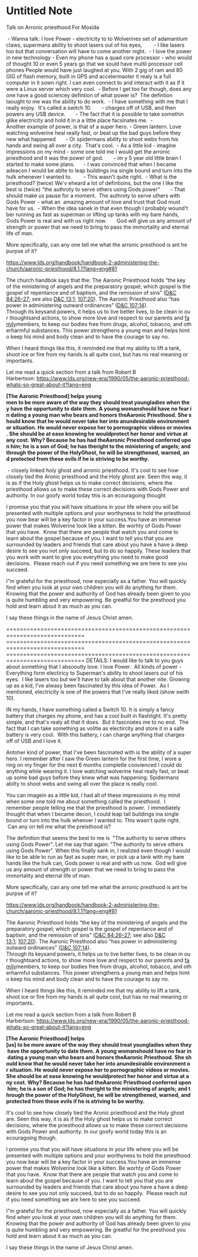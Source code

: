 # Untitled Note

Talk on Arronic priesthood For Mosida

 - Wanna talk: I love Power - electricity to to Wolverines set of adamantium claws, supermans ability to shoot lasers out of his eyes, 
      - I like lasers too but that conversation will have to come another night.
 - I love the power in new technology - Even my phone has a quad core processor - who would of thought 10 or even 5 years go that we sould have multil processor cell phones People would have just laughed at you. With 2 gig of ram and 80 GIG of flash memory, built in GPS and accelermaoter it realy is a full computer in it sown right. I can even connect to and interact with it as if it were a Linux server which very cool.
 - Before I get too far though, does any one have a good sciencey defintion of what power is?  The defintion taought to me was the ability to do work.
 - I have something with me that I really enjoy.  It's called a switch 10.
      - charges off of USB, and then powers any USB device.
      - The fact that it is possible to take somethin glike electricity and hold it in a a little place facsinates me.
 - Another example of power, is that of a super hero. - Green lantern. Love watching wolverine heal really fast, or beat up the bad guys before they new what happened
      - Or spidermans ability to shoot webs from his hands and swing all over a city.  That's cool.
 - As a little kid - imagine impressions on my mind - some one told me I would get the arronic priesthood and it was the power of god.
      - im y 5 year old little brain I started to make some plans.
     - I was convinced that when I became adeacon I would be ablte to leap buildings ina single bound and turn into the hulk whenever I wanted to.  
     - This wasn't quite right.
 - What is the priesthood? (twice) We'v eheard a lot of defintioins, but the one I like the best is (twice) "the authroty to serve others using Gods power" 
     - That should make us pause for a moment.  The authroty to serve uthers with Gods Power - what an  amazing amount of love and trust that God must have for us.
 - When the idea sanek in that even though I probably wound't ber running as fast as superman or lifting up tanks with my bare hands, Gods Power is real and with us right now.
      God will give us any amount of strength or power that we need to bring to pass the immortality and eternal life of man.

More specifically, can any one tell me what the arronic presthood is ant he purpse of it?

<https://www.lds.org/handbook/handbook-2-administering-the-church/aaronic-priesthood/8.1.1?lang=eng#81>

The church handbok says that the:
The Aaronic Priesthood holds “the key of the ministering of angels and the preparatory gospel; which gospel is the gospel of repentance and of baptism, and the remission of sins” ([D&C 84:26–27](https://www.lds.org/scriptures/dc-testament/dc/84.26-27?lang=eng#25); see also [D&C 13:1](https://www.lds.org/scriptures/dc-testament/dc/13.1?lang=eng#0); [107:20](https://www.lds.org/scriptures/dc-testament/dc/107.20?lang=eng#19)). The Aaronic Priesthood also “has power in administering outward ordinances” ([D&C 107:14](https://www.lds.org/scriptures/dc-testament/dc/107.14?lang=eng#13)).
Through its keysand powers, it helps us to live better lives, to be clean in our thoughtsand actions, to show more love and respect to our parents and [family](http://www.mormon.org/values/family)members, to keep our bodies free from drugs, alcohol, tobacco, and otherharmful substances. This power strengthens a young man and helps himto keep his mind and body clean and to have the courage to say no.

When I heard things like this, it reminded me that my ability to lift a tank, shoot ice or fire from my hands is all quite cool, but has no real meaning or importants.

Let me read a quick section from a talk from Robert B Harbertson: <https://www.lds.org/new-era/1990/05/the-aaronic-priesthood-whats-so-great-about-it?lang=eng>

**\[The Aaronic Priesthood\] helps young men to be more aware of the way they should treat youngladies when they have the opportunity to date them. A young womanshould have no fear in dating a young man who bears and honors theAaronic Priesthood. She should know that he would never take her into anundesirable environment or situation. He would never expose her to pornographic videos or movies. She should be at ease knowing he wouldprotect her honor and virtue at any cost. Why? Because he has had theAaronic Priesthood conferred upon him; he is a son of God; he has theright to the ministering of angels; and through the power of the HolyGhost, he will be strengthened, warned, and protected from these evils if he is striving to be worthy.**

 - closely linked holy ghost and arronic priesthood.
It's cool to see how closely tied the Aronic priesthood and the Holy ghost are. Seen this way, it is as if the Holy ghost helps us to make correct decisions, where the priesthood allows us to make these correct decisions with Gods Power and authority. In our goofy world today this is an ecouragoing thought

I promise you that you will have situations in your life where you will be presented with multiple options and your worthyness to hold the priesthood you now bear will be a key factor in your success.You have an immense power that makes Wolverine look like a kitten. Be worhty of Gods Power that you have.  Know that there are people that watch you and come to learn about the gospel because of you. I want to tell you that you are surrounded by leaders and friends that care about you have a have a deep desire to see you not only succeed, but to do so happily. These leaders that you work with want to give you everything you need to make good decisions.  Please reach out if you need something we are here to see you succeed.

I"m grateful for the priesthood, now especially as a father. You will quickly find when you look at your own children you will do anything for them. Knowing that the power and authority of God has already been given to you is quite humbling and very empowering. Be greatful for the presthood you hold and learn about it as much as you can.

I say these things in the name of Jesus Christ amen.

\=============================================================================
\=============================================================================
\=============================================================================
DETAILS:
I would like to talk to you guys about something that I absooutly love. I love Power.  All kinds of power - Everything form electiricy to Superman's ability to shoot lasers out of his eyes.  I like lasers too but we'll have to talk about that another nite. Growing up as a kid, I've alwasy been fascinated by this idea of Power.  As I mentioned, electricity is one of the powers that I've really liked (show swith 10).

IN my hands, I have something called a Switch 10. It is simply a fancy battery that charges my phone, and has a cool built in flashlight. It's pretty simple, and that's realy all that it does.  But it fascniates me to no end.  The fact that I can take something as volitle as electircity and store it in a safe battery is very cool.  With this battery, i can charge anything that charges off of USB and I love it.

Antoher kind of power, that I've been fascinated with is the ability of a super hero. I remember after I saw the Green lantern for the first time, I wore a ring on my finger for the next 6 months completle convienced I could do anything while wearing it. I love watching wolverine heal really fast, or beat up some bad guys before they knew what was happening. Spidermans abilty to shoot webs and swing all over the place is really cool.

You can imagein as a little kid, I had all of these impressions in my mind when some one told me about something called the priesthood.  I remember people telling me that the priesthood is power.  I immediately thought that when I became decon, I could leap tall buildings ina single bound or turn into the hulk whenver I wanted to. This wasn't quite right.  Can any on tell me what the preisthood is?

The definition that seems the best to me is  "The authority to serve others using Gods Power". Let me say that again: "The authority to serve others using Gods Power". When this finally sank in, I realized even though I would like to be able to run as fast as super man, or pick up a tank with my bare hands like the hulk can, Gods power is real and with us now.  God will give us any amount of strength or power that we need to bring to pass the immortality and eternal life of man. 

More specifically, can any one tell me what the arronic presthood is ant he purpse of it?

<https://www.lds.org/handbook/handbook-2-administering-the-church/aaronic-priesthood/8.1.1?lang=eng#81>

The Aaronic Priesthood holds “the key of the ministering of angels and the preparatory gospel; which gospel is the gospel of repentance and of baptism, and the remission of sins” ([D&C 84:26–27](https://www.lds.org/scriptures/dc-testament/dc/84.26-27?lang=eng#25); see also [D&C 13:1](https://www.lds.org/scriptures/dc-testament/dc/13.1?lang=eng#0); [107:20](https://www.lds.org/scriptures/dc-testament/dc/107.20?lang=eng#19)). The Aaronic Priesthood also “has power in administering outward ordinances” ([D&C 107:14](https://www.lds.org/scriptures/dc-testament/dc/107.14?lang=eng#13)).
Through its keysand powers, it helps us to live better lives, to be clean in our thoughtsand actions, to show more love and respect to our parents and [family](http://www.mormon.org/values/family)members, to keep our bodies free from drugs, alcohol, tobacco, and otherharmful substances. This power strengthens a young man and helps himto keep his mind and body clean and to have the courage to say no.

When I heard things like this, it reminded me that my ability to lift a tank, shoot ice or fire from my hands is all quite cool, but has no real meaning or importants.

Let me read a quick section from a talk from Robert B Harbertson: <https://www.lds.org/new-era/1990/05/the-aaronic-priesthood-whats-so-great-about-it?lang=eng>

**\[The Aaronic Priesthood\] helps \[us\] to be more aware of the way they should treat youngladies when they have the opportunity to date them. A young womanshould have no fear in dating a young man who bears and honors theAaronic Priesthood. She should know that he would never take her into anundesirable environment or situation. He would never expose her to pornographic videos or movies. She should be at ease knowing he wouldprotect her honor and virtue at any cost. Why? Because he has had theAaronic Priesthood conferred upon him; he is a son of God; he has theright to the ministering of angels; and through the power of the HolyGhost, he will be strengthened, warned, and protected from these evils if he is striving to be worthy.**

It's cool to see how closely tied the Aronic priesthood and the Holy ghost are. Seen this way, it is as if the Holy ghost helps us to make correct decisions, where the priesthood allows us to make these correct decisions with Gods Power and authority. In our goofy world today this is an ecouragoing though.

I promise you that you will have situations in your life where you will be presented with multiple options and your worthyness to hold the priesthood you now bear will be a key factor in your success.You have an immense power that makes Wolverine look like a kitten. Be worhty of Gods Power that you have.  Know that there are people that watch you and come to learn about the gospel because of you. I want to tell you that you are surrounded by leaders and friends that care about you have a have a deep desire to see you not only succeed, but to do so happily.  Please reach out if you need something we are here to see you succeed.

I"m grateful for the priesthood, now especially as a father. You will quickly find when you look at your own children you will do anything for them. Knowing that the power and authority of God has already been given to you is quite humbling and very empowering. Be greatful for the presthood you hold and learn about it as much as you can.

I say these things in the name of Jesus Christ amen.
